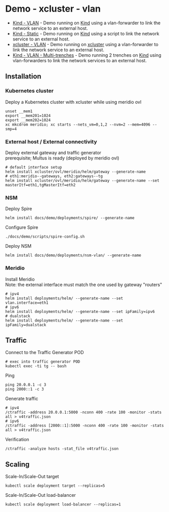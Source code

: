 # Demo - xcluster - vlan

* [Kind - VLAN](readme.md) - Demo running on [Kind](https://kind.sigs.k8s.io/) using a vlan-forwarder to link the network service to an external host.
* [Kind - Static](static.md) - Demo running on [Kind](https://kind.sigs.k8s.io/) using a script to link the network service to an external host.
* [xcluster - VLAN](xcluster.md) - Demo running on [xcluster](https://github.com/Nordix/xcluster) using a vlan-forwarder to link the network service to an external host.
* [Kind - VLAN - Multi-trenches](multi-trenches.md) - Demo running 2 trenches on [Kind](https://kind.sigs.k8s.io/) using vlan-forwarders to link the network services to an external host.


## Installation

### Kubernetes cluster

Deploy a Kubernetes cluster with xcluster while using meridio ovl
```
unset __mem1
export __mem201=1024
export __mem202=1024
xc mkcdrom meridio; xc starts --nets_vm=0,1,2 --nvm=2 --mem=4096 --smp=4
```

### External host / External connectivity

Deploy external gateway and traffic generator  
prerequisite; Multus is ready (deployed by meridio ovl)
```
# default interface setup
helm install xcluster/ovl/meridio/helm/gateway --generate-name
# eth1:meridio--gateways, eth2:gateways--tg
helm install xcluster/ovl/meridio/helm/gateway --generate-name --set masterItf=eth1,tgMasterItf=eth2
```

### NSM

Deploy Spire
```
helm install docs/demo/deployments/spire/ --generate-name
```

Configure Spire
```
./docs/demo/scripts/spire-config.sh
```

Deploy NSM
```
helm install docs/demo/deployments/nsm-vlan/ --generate-name
```

### Meridio

Install Meridio  
Note: the external interface must match the one used by gateway "routers"
```
# ipv4
helm install deployments/helm/ --generate-name --set vlan.interface=eth1
# ipv6
helm install deployments/helm/ --generate-name --set ipFamily=ipv6 
# dualstack
helm install deployments/helm/ --generate-name --set ipFamily=dualstack 
```

## Traffic

Connect to the Traffic Generator POD
```
# exec into traffic generator POD
kubectl exec -ti tg -- bash
```

Ping
```
ping 20.0.0.1 -c 3
ping 2000::1 -c 3

```

Generate traffic
```
# ipv4
/ctraffic -address 20.0.0.1:5000 -nconn 400 -rate 100 -monitor -stats all > v4traffic.json
# ipv6
/ctraffic -address [2000::1]:5000 -nconn 400 -rate 100 -monitor -stats all > v4traffic.json
```

Verification
```
/ctraffic -analyze hosts -stat_file v4traffic.json
```

## Scaling

Scale-In/Scale-Out target
```
kubectl scale deployment target --replicas=5
```

Scale-In/Scale-Out load-balancer
```
kubectl scale deployment load-balancer --replicas=1
```
